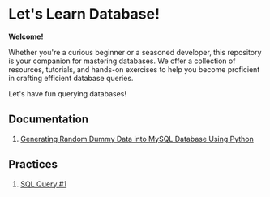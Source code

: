 # Let's Learn Database!

**Welcome!**

Whether you're a curious beginner or a seasoned developer, this repository is your companion for mastering databases. We offer a collection of resources, tutorials, and hands-on exercises to help you become proficient in crafting efficient database queries.

Let's have fun querying databases!

## Documentation

1. [Generating Random Dummy Data into MySQL Database Using Python](structured/dumps/generate_dummy.md)


## Practices

1. [SQL Query #1](structured/practices/practice1/practice1.md)
